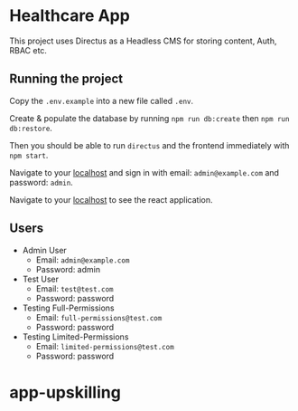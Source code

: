 # Healthcare App

This project uses Directus as a Headless CMS for storing content, Auth, RBAC etc.

## Running the project

Copy the `.env.example` into a new file called `.env`.

Create & populate the database by running `npm run db:create` then `npm run db:restore`.

Then you should be able to run `directus` and the frontend immediately with `npm start`.

Navigate to your [localhost](localhost:8055) and sign in with email: `admin@example.com` and password: `admin`.

Navigate to your [localhost](localhost:5173) to see the react application.

## Users

- Admin User
  - Email: `admin@example.com`
  - Password: admin
- Test User
  - Email: `test@test.com`
  - Password: password
- Testing Full-Permissions
  - Email: `full-permissions@test.com`
  - Password: password
- Testing Limited-Permissions
  - Email: `limited-permissions@test.com`
  - Password: password

# app-upskilling
